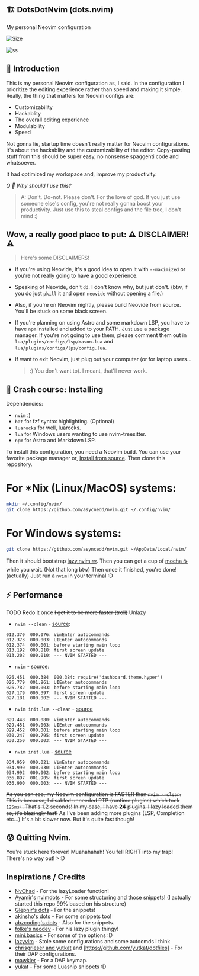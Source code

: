 ## 🏗️ DotsDotNvim (dots.nvim)

My personal Neovim configuration

![Size](https://img.shields.io/github/repo-size/asyncedd/dots.nvim?color=%23DDB6F2&label=SIZE&logo=codesandbox&style=for-the-badge&logoColor=D9E0EE&labelColor=302D41)

![ss](https://i.imgur.com/5pSbIS4.png)

## 👋 Introduction

This is my personal Neovim configuration as, I said. In the configuration I
prioritize the editing experience rather than speed and making it simple.
Really, the thing that matters for Neovim configs are:

- Customizability
- Hackablity
- The overall editing experience
- Modulability
- Speed

Not gonna lie, startup time doesn't really matter for Neovim configurations.
It's about the hackablity and the customizability of the editor. Copy-pasting
stuff from this should be super easy, no nonsense spaggehti code and whatsoever.

It had optimized my workspace and, improve my productivity.

_Q 🙋 Why should I use this?_

> A: Don't. Do-not. Please don't. For the love of god. If you just use someone
> else's config, you're not really gonna boost your productivity. Just use this
> to steal configs and the file tree, I don't mind :)

## Wow, a really good place to put: ⚠️ DISCLAIMER! ⚠️

> Here's some DISCLAIMERS!

- If you're using Neovide, it's a good idea to open it with `--maximized` or
  you're not really going to have a good experience.

- Speaking of Neovide, don't `dd`. I don't know why, but just don't. (btw, if
  you do just `pkill` it and open `neovide` without opening a file.)

- Also, if you're on Neovim nightly, please build Neovide from source. You'll be
  stuck on some black screen.

- If you're planning on using Astro and some markdown LSP, you have to have
  `npm` installed and added to your PATH. Just use a package manager. If you're
  not going to use them, please comment them out in
  `lua/plugins/configs/lsp/mason.lua` and `lua/plugins/configs/lps/config.lua`.

- If want to exit Neovim, just plug out your computer (or for laptop users...
  >:) You don't want to). I meant, that'll never work.

## 🤨 Crash course: Installing

Dependencies:

- `nvim` :)
- `bat` for fzf syntax highlighting. (Optional)
- `luarocks` for well, luarocks.
- `lua` for Windows users wanting to use nvim-treesitter.
- `npm` for Astro and Markdown LSP.

To install this configuration, you need a Neovim build. You can use your
favorite package manager or,
[Install from source](https://dev.to/asyncedd/building-neovim-from-source-1794).
Then clone this repository.

# For *Nix (Linux/MacOS) systems:

```bash
mkdir ~/.config/nvim/
git clone https://github.com/asycnedd/nvim.git ~/.config/nvim/
```

# For Windows systems:

```bash
git clone https://github.com/asyncedd/nvim.git ~/AppData/Local/nvim/
```

Then it should bootstrap [lazy.nvim 💤](https://github.com/folke/lazy.nvim).
Then you can get a cup of [mocha ☕](https://github.com/catppuccin/nvim) while
you wait. (Not that long btw) Then once it finished, you're done! (actually)
Just run a `nvim` in your terminal :D

## ⚡ Performance

TODO Redo it once ~~I get it to be more faster (troll)~~ Unlazy

- `nvim --clean` -
  [source](https://github.com/asyncedd/dots.nvim/blob/master/clean.log):

```
012.370  000.076: VimEnter autocommands
012.373  000.003: UIEnter autocommands
012.374  000.001: before starting main loop
013.192  000.818: first screen update
013.202  000.010: --- NVIM STARTED ---
```

- `nvim` -
  [source](https://github.com/asyncedd/dots.nvim/blob/master/normal.log):

```
026.451  000.384  000.384: require('dashboard.theme.hyper')
026.779  001.861: UIEnter autocommands
026.782  000.003: before starting main loop
027.179  000.397: first screen update
027.181  000.002: --- NVIM STARTED ---
```

- `nvim init.lua --clean` -
  [source](https://github.com/asyncedd/dots.nvim/blob/master/cleanedit.log)

```
029.448  000.080: VimEnter autocommands
029.451  000.003: UIEnter autocommands
029.452  000.001: before starting main loop
030.247  000.795: first screen update
030.250  000.003: --- NVIM STARTED ---
```

- `nvim init.lua` -
  [source](https://github.com/asyncedd/dots.nvim/blob/master/edit.log)

```
034.959  000.021: VimEnter autocommands
034.990  000.030: UIEnter autocommands
034.992  000.002: before starting main loop
036.897  001.905: first screen update
036.900  000.003: --- NVIM STARTED ---
```

~~As you can see, my Neovim configuration is FASTER than `nvim --clean`. This is
because, I disabled unneeded RTP (runtime plugins) which took `125ms+`. That's
1.2 seconds! In my case, I have **24** plugins. I lazy loaded them so, it's
blazingly fast!~~ As I've been adding more plugins (LSP, Completion etc...) It's
a bit slower now. But it's quite fast though!

## 😰 Quitting Nvim.

You're stuck here forever! Muahahahah! You fell RIGHT into my trap! There's no
way out! >:D

## Inspirations / Credits

- [NvChad](https://github.com/nvchad/nvchad) - For the lazyLoader function!
- [Ayamir's nvimdots](https://github.com/ayamir/nvimdots) - For some structuring
  and those snippets! (I actually started this repo 99% based on his structure)
- [Glepnir's dots](https://github.com/glepnir/nvim) - For the snippets!
- [akinsho's dots](https://github.com/akinsho/dotfiles/tree/nightly/.config/nvim) -
  For some snippets too!
- [abzcoding's dots](https://github.com/abzcoding/lvim) - Also for the snippets.
- [folke's neodev](https://github.com/folke/neodev.nvim) - For his lazy plugin
  thingy!
- [mini.basics](https://github.com/echasnovski/mini.basics) - For some of the
  options :D
- [lazyvim](https://github.com/LazyVim/LazyVim) - Stole some configurations and
  some autocmds i think
- [chrisgrieser and yutkat](https://github.com/chrisgrieser/.config) and
  [https://github.com/yutkat/dotfiles] - For their DAP configurations.
- [mawkler](https://github.com/mawkler/nvim) - For a DAP keymap.
- [yukat](https://github.com/yutkat/dotfiles) - For some Luasnip snippets :D
